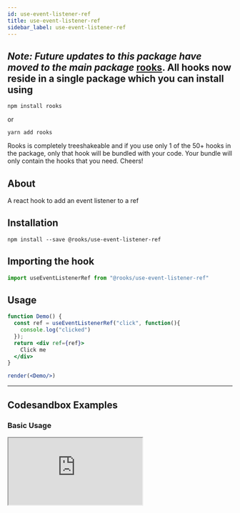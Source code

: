 ```yaml
---
id: use-event-listener-ref
title: use-event-listener-ref
sidebar_label: use-event-listener-ref
---
```



## *Note: Future updates to this package have moved to the main package* [rooks](https://npmjs.com/package/rooks). All hooks now reside in a single package which you can install using

    npm install rooks

or

    yarn add rooks

Rooks is completely treeshakeable and if you use only 1 of the 50+ hooks in the package, only that hook will be bundled with your code. Your bundle will only contain the hooks that you need. Cheers!

    

## About

A react hook to add an event listener to a ref

[//]: # "Main"

## Installation

    npm install --save @rooks/use-event-listener-ref

## Importing the hook

```javascript
import useEventListenerRef from "@rooks/use-event-listener-ref"
```

## Usage

```jsx
function Demo() {
  const ref = useEventListenerRef("click", function(){
    console.log("clicked")
  });
  return <div ref={ref}>
    Click me
  </div>
}

render(<Demo/>)
```


---

## Codesandbox Examples

### Basic Usage

<iframe
  src="https://codesandbox.io/embed/red-sunset-1ph98?expanddevtools=1&fontsize=14&hidenavigation=1&module=%2Fsrc%2FApp.js&theme=dark"
  style={{
    width: "100%",
    height: 500,
    border: 0,
    borderRadius: 4,
    overflow: "hidden"
  }}
  title="red-sunset-1ph98"
  allow="accelerometer; ambient-light-sensor; camera; encrypted-media; geolocation; gyroscope; hid; microphone; midi; payment; usb; vr; xr-spatial-tracking"
  sandbox="allow-forms allow-modals allow-popups allow-presentation allow-same-origin allow-scripts"
/>    



## Join Bhargav's discord server
You can click on the floating discord icon at the bottom right of the screen and talk to us in our server.

    